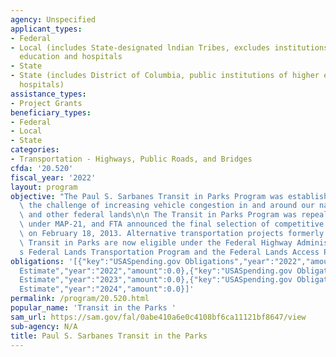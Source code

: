 ```yaml
---
agency: Unspecified
applicant_types:
- Federal
- Local (includes State-designated lndian Tribes, excludes institutions of higher
  education and hospitals
- State
- State (includes District of Columbia, public institutions of higher education and
  hospitals)
assistance_types:
- Project Grants
beneficiary_types:
- Federal
- Local
- State
categories:
- Transportation - Highways, Public Roads, and Bridges
cfda: '20.520'
fiscal_year: '2022'
layout: program
objective: "The Paul S. Sarbanes Transit in Parks Program was established to address\
  \ the challenge of increasing vehicle congestion in and around our national parks\
  \ and other federal lands\n\n The Transit in Parks Program was repealed by Congress\
  \ under MAP-21, and FTA announced the final selection of competitive project awards\
  \ on February 18, 2013. Alternative transportation projects formerly eligible under\
  \ Transit in Parks are now eligible under the Federal Highway Administration\u2019\
  s Federal Lands Transportation Program and the Federal Lands Access Program."
obligations: '[{"key":"USASpending.gov Obligations","year":"2022","amount":-84.0},{"key":"SAM.gov
  Estimate","year":"2022","amount":0.0},{"key":"USASpending.gov Obligations","year":"2023","amount":0.0},{"key":"SAM.gov
  Estimate","year":"2023","amount":0.0},{"key":"USASpending.gov Obligations","year":"2024","amount":0.0},{"key":"SAM.gov
  Estimate","year":"2024","amount":0.0}]'
permalink: /program/20.520.html
popular_name: 'Transit in the Parks '
sam_url: https://sam.gov/fal/0abe410a6e0c4108bf6ca11121bf8647/view
sub-agency: N/A
title: Paul S. Sarbanes Transit in the Parks
---
```

